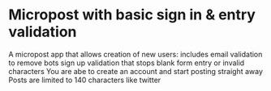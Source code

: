 <h1> Micropost with basic sign in & entry validation </h1>
 
 A micropost app that allows creation of new users:
 includes email validation to remove bots sign up
 validation that stops blank form entry or invalid characters
 You are abe to create an account and start posting straight away
 Posts are limited to 140 characters like twitter 
